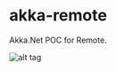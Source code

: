 # akka-remote
Akka.Net POC for Remote.

![alt tag](https://travis-ci.org/andrewbuttigieg/akka-remote.svg?branch=master)
